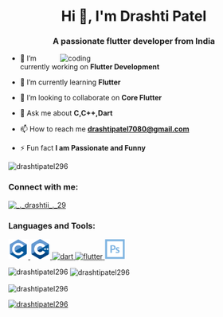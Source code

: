 <h1 align="center">Hi 👋, I'm Drashti Patel</h1>
<h3 align="center">A passionate flutter developer from India</h3>


<img align="right" alt="coding" width="400" src="https://media.tenor.com/S59bPkT0pqcAAAAC/programming.gif">

- 🔭 I’m currently working on **Flutter Development**

- 🌱 I’m currently learning **Flutter**

- 👯 I’m looking to collaborate on **Core Flutter**

- 💬 Ask me about **C,C++,Dart**

- 📫 How to reach me **drashtipatel7080@gmail.com**

- ⚡ Fun fact **I am Passionate and Funny**





<p align="left"> <img src="https://komarev.com/ghpvc/?username=drashtipatel296&label=Profile%20views&color=0e75b6&style=flat" alt="drashtipatel296" /> </p>


<h3 align="left">Connect with me:</h3>
<p align="left">
<a href="https://instagram.com/_._drashtii_._29" target="blank"><img align="center" src="https://raw.githubusercontent.com/rahuldkjain/github-profile-readme-generator/master/src/images/icons/Social/instagram.svg" alt="_._drashtii_._29" height="30" width="40" /></a>
</p>

<h3 align="left">Languages and Tools:</h3>
<p align="left"> <a href="https://www.cprogramming.com/" target="_blank" rel="noreferrer"> <img src="https://raw.githubusercontent.com/devicons/devicon/master/icons/c/c-original.svg" alt="c" width="40" height="40"/> </a> <a href="https://www.w3schools.com/cpp/" target="_blank" rel="noreferrer"> <img src="https://raw.githubusercontent.com/devicons/devicon/master/icons/cplusplus/cplusplus-original.svg" alt="cplusplus" width="40" height="40"/> </a> <a href="https://dart.dev" target="_blank" rel="noreferrer"> <img src="https://www.vectorlogo.zone/logos/dartlang/dartlang-icon.svg" alt="dart" width="40" height="40"/> </a> <a href="https://flutter.dev" target="_blank" rel="noreferrer"> <img src="https://www.vectorlogo.zone/logos/flutterio/flutterio-icon.svg" alt="flutter" width="40" height="40"/> </a> <a href="https://www.photoshop.com/en" target="_blank" rel="noreferrer"> <img src="https://raw.githubusercontent.com/devicons/devicon/master/icons/photoshop/photoshop-line.svg" alt="photoshop" width="40" height="40"/> </a> </p>

<p><img align="left" src="https://github-readme-stats.vercel.app/api/top-langs?username=drashtipatel296&show_icons=true&locale=en&layout=compact" alt="drashtipatel296" /></p>

<p>&nbsp;<img align="center" src="https://github-readme-stats.vercel.app/api?username=drashtipatel296&show_icons=true&locale=en" alt="drashtipatel296" /></p>

<p><img align="center" src="https://github-readme-streak-stats.herokuapp.com/?user=drashtipatel296&" alt="drashtipatel296" /></p>

<p align="left"> <a href="https://github.com/ryo-ma/github-profile-trophy"><img src="https://github-profile-trophy.vercel.app/?username=drashtipatel296" alt="drashtipatel296" /></a> </p>



